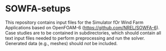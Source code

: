 # SOWFA-setups

This repository contains input files for the Simulator fOr Wind Farm Applications based on OpenFOAM-6 (https://github.com/NREL/SOWFA-6). Case studies are to be contained in subdirectories, which should contain all text input files needed to perform preprocessing and run the solver. Generated data (e.g., meshes) should _not_ be included. 
